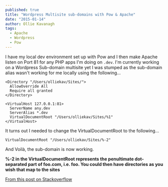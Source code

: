 ```yaml
---
published: true
title: "Wordpress Multisite sub-domains with Pow & Apache"
date: "2015-01-14"
author: Ollie Kavanagh
tags: 
  - Apache
  - Wordpress
  - Pow
---
```


I have my local dev environment set up with Pow and I then make Apache listen on Port 81 for any PHP apps I'm doing on `.dev`. I'm currently working on a Wordpress Sub-domain multisite yet I was stumped as the sub-domain alias wasn't working for me locally using the following...

```
<Directory "/Users/olliekav/Sites/">
  AllowOverride All
  Require all granted
</Directory>

<VirtualHost 127.0.0.1:81>
  ServerName any.dev
  ServerAlias *.dev
  VirtualDocumentRoot "/Users/olliekav/Sites/%1"
</VirtualHost>
```

It turns out I needed to change the VirtualDocumentRoot to the following...

```
VirtualDocumentRoot "/Users/olliekav/Sites/%-2"
```

And Voilà, the sub-domain is now working.

**%-2 in the VirtualDocumentRoot represents the penultimate dot-separated part of foo.com, i.e. foo. You could then have directories as you wish that map to the sites**

[From this post on Stackoverflow](https://stackoverflow.com/questions/26575276/wildcard-domains-with-virtualhost-with-apache-on-mac/26636481#26636481)

